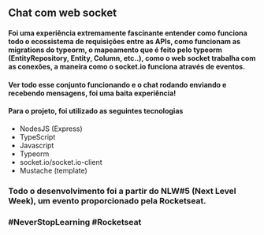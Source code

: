 ## Chat com web socket

#### Foi uma experiência extremamente fascinante entender como funciona todo o ecossistema de requisições entre as APIs, como funcionam as migrations do typeorm, o mapeamento que é feito pelo typeorm (EntityRepository, Entity, Column, etc..), como o web socket trabalha com as conexões, a maneira como o socket.io funciona através de eventos.

#### Ver todo esse conjunto funcionando e o chat rodando enviando e recebendo mensagens, foi uma baita experiência!

#### Para o projeto, foi utilizado as seguintes tecnologias
- NodesJS (Express)
- TypeScript
- Javascript
- Typeorm
- socket.io/socket.io-client
- Mustache (template)

### Todo o desenvolvimento foi a partir do NLW#5 (Next Level Week), um evento proporcionado pela Rocketseat.

### #NeverStopLearning #Rocketseat
